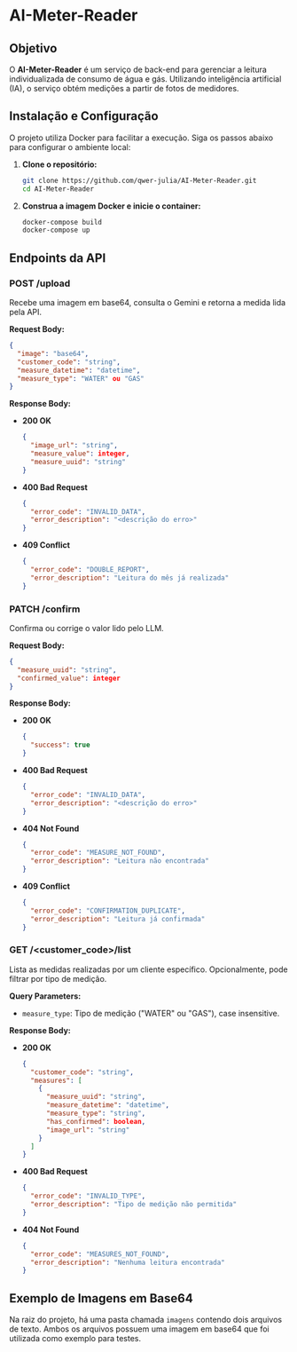# AI-Meter-Reader

## Objetivo

O **AI-Meter-Reader** é um serviço de back-end para gerenciar a leitura individualizada de consumo de água e gás. Utilizando inteligência artificial (IA), o serviço obtém medições a partir de fotos de medidores.

## Instalação e Configuração

O projeto utiliza Docker para facilitar a execução. Siga os passos abaixo para configurar o ambiente local:

1. **Clone o repositório:**

   ```bash
   git clone https://github.com/qwer-julia/AI-Meter-Reader.git
   cd AI-Meter-Reader
   ```

2. **Construa a imagem Docker e inicie o container:**

   ```bash
   docker-compose build
   docker-compose up
   ```

## Endpoints da API

### POST /upload

Recebe uma imagem em base64, consulta o Gemini e retorna a medida lida pela API.

**Request Body:**

```json
{
  "image": "base64",
  "customer_code": "string",
  "measure_datetime": "datetime",
  "measure_type": "WATER" ou "GAS"
}
```

**Response Body:**

- **200 OK**

  ```json
  {
    "image_url": "string",
    "measure_value": integer,
    "measure_uuid": "string"
  }
  ```

- **400 Bad Request**

  ```json
  {
    "error_code": "INVALID_DATA",
    "error_description": "<descrição do erro>"
  }
  ```

- **409 Conflict**

  ```json
  {
    "error_code": "DOUBLE_REPORT",
    "error_description": "Leitura do mês já realizada"
  }
  ```

### PATCH /confirm

Confirma ou corrige o valor lido pelo LLM.

**Request Body:**

```json
{
  "measure_uuid": "string",
  "confirmed_value": integer
}
```

**Response Body:**

- **200 OK**

  ```json
  {
    "success": true
  }
  ```

- **400 Bad Request**

  ```json
  {
    "error_code": "INVALID_DATA",
    "error_description": "<descrição do erro>"
  }
  ```

- **404 Not Found**

  ```json
  {
    "error_code": "MEASURE_NOT_FOUND",
    "error_description": "Leitura não encontrada"
  }
  ```

- **409 Conflict**

  ```json
  {
    "error_code": "CONFIRMATION_DUPLICATE",
    "error_description": "Leitura já confirmada"
  }
  ```

### GET /<customer_code>/list

Lista as medidas realizadas por um cliente específico. Opcionalmente, pode filtrar por tipo de medição.

**Query Parameters:**

- `measure_type`: Tipo de medição ("WATER" ou "GAS"), case insensitive.

**Response Body:**

- **200 OK**

  ```json
  {
    "customer_code": "string",
    "measures": [
      {
        "measure_uuid": "string",
        "measure_datetime": "datetime",
        "measure_type": "string",
        "has_confirmed": boolean,
        "image_url": "string"
      }
    ]
  }
  ```

- **400 Bad Request**

  ```json
  {
    "error_code": "INVALID_TYPE",
    "error_description": "Tipo de medição não permitida"
  }
  ```

- **404 Not Found**

  ```json
  {
    "error_code": "MEASURES_NOT_FOUND",
    "error_description": "Nenhuma leitura encontrada"
  }
  ```

## Exemplo de Imagens em Base64

Na raiz do projeto, há uma pasta chamada `imagens` contendo dois arquivos de texto. Ambos os arquivos possuem uma imagem em base64 que foi utilizada como exemplo para testes.